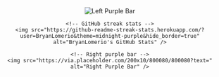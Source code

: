 <div align="center">
    <!-- Left purple bar -->
    <img src="https://via.placeholder.com/200x10/800080/800080?text=" alt="Left Purple Bar" />

    <!-- GitHub streak stats -->
    <img src="https://github-readme-streak-stats.herokuapp.com/?user=BryanLomerio&theme=midnight-purple&hide_border=true" alt="BryanLomerio's GitHub Stats" />

    <!-- Right purple bar -->
    <img src="https://via.placeholder.com/200x10/800080/800080?text=" alt="Right Purple Bar" />
</div>
